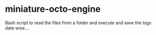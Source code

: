 # miniature-octo-engine
Bash script to read the files from a folder and execute and save the logs date wise....
